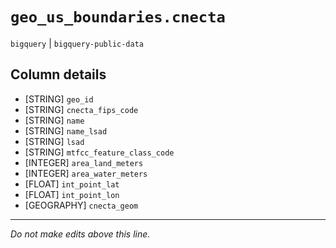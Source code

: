 # `geo_us_boundaries.cnecta`
`bigquery` | `bigquery-public-data`

## Column details
* [STRING]    `geo_id`
* [STRING]    `cnecta_fips_code`
* [STRING]    `name`
* [STRING]    `name_lsad`
* [STRING]    `lsad`
* [STRING]    `mtfcc_feature_class_code`
* [INTEGER]   `area_land_meters`
* [INTEGER]   `area_water_meters`
* [FLOAT]     `int_point_lat`
* [FLOAT]     `int_point_lon`
* [GEOGRAPHY] `cnecta_geom`

-------------------------------------------------------------------------------
*Do not make edits above this line.*
